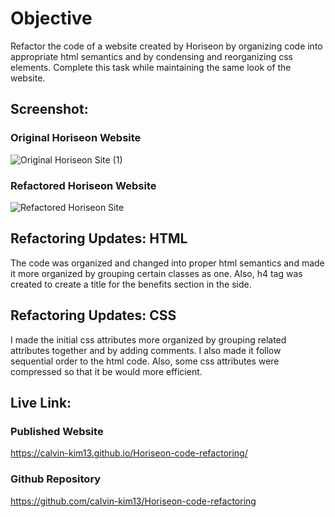# Objective
Refactor the code of a website created by Horiseon by organizing code into appropriate html semantics and by condensing and reorganizing css elements. Complete this task while maintaining the same look of the website.

## Screenshot: 
### Original Horiseon Website


![Original Horiseon Site (1)](https://user-images.githubusercontent.com/95611384/145898706-bd2d95ca-fbf8-4705-91d8-6cb9fbda4b08.png)


### Refactored Horiseon Website


![Refactored Horiseon Site](https://user-images.githubusercontent.com/95611384/145898986-72de52e8-8e90-490f-bc4d-b586da518c48.png)


## Refactoring Updates: HTML
The code was organized and changed into proper html semantics and made it more organized by grouping certain classes as one. Also, h4 tag was created to create a title for the benefits section in the side.

## Refactoring Updates: CSS
I made the initial css attributes more organized by grouping related attributes together and by adding comments. I also made it follow sequential order to the html code. Also, some css attributes were compressed so that it be would more efficient.

## Live Link:
### Published Website
https://calvin-kim13.github.io/Horiseon-code-refactoring/
### Github Repository
https://github.com/calvin-kim13/Horiseon-code-refactoring
